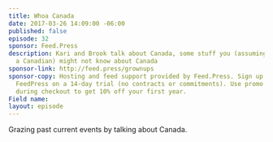 ```yaml
---
title: Whoa Canada
date: 2017-03-26 14:09:00 -06:00
published: false
episode: 32
sponsor: Feed.Press
description: Kari and Brook talk about Canada, some stuff you (assuming you're not
  a Canadian) might not know about Canada
sponsor-link: http://feed.press/grownups
sponsor-copy: Hosting and feed support provided by Feed.Press. Sign up today and try
  FeedPress on a 14-day trial (no contracts or commitments). Use promo code "grownups"
  during checkout to get 10% off your first year.
Field name: 
layout: episode
---
```


Grazing past current events by talking about Canada.